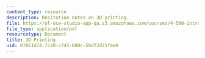 ```yaml
---
content_type: resource
description: Recitation notes on 3D printing.
file: https://ol-ocw-studio-app-qa.s3.amazonaws.com/courses/4-500-introduction-to-design-computing-fall-2008/07861d747c20c745b00c5bd72d21fae0_rec5.pdf
file_type: application/pdf
resourcetype: Document
title: 3D Printing
uid: 07861d74-7c20-c745-b00c-5bd72d21fae0
---
```

